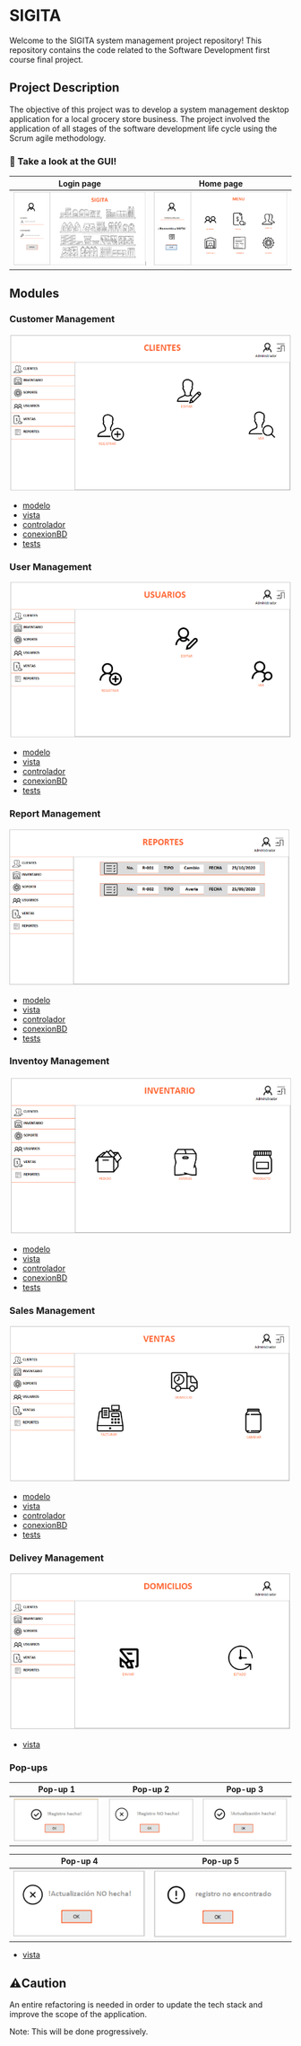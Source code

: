 # SIGITA

Welcome to the SIGITA system management project repository! This repository contains the code related to the Software Development first course final project.

## Project Description

The objective of this project was to develop a system management desktop application for a local grocery store business. The project involved the application of all stages of the software development life cycle using the Scrum agile methodology.

### 👀 Take a look at the GUI!

| Login page                    | Home page                     |
| ----------------------------- | ----------------------------- |
| ![Screenshot 1](images/1.PNG) | ![Screenshot 2](images/2.PNG) |

## Modules

### Customer Management

![image](images/customers.PNG)

- [modelo](src/modeloGestionCliente)
- [vista](src/vistaGestionCliente)
- [controlador](src/controladorGestionCliente)
- [conexionBD](src/conexionBDGestionCliente)
- [tests](test/modeloGestionCliente)

### User Management

![image](images/users.PNG)

- [modelo](src/modeloGestionUsuario)
- [vista](src/vistaGestionUsuario)
- [controlador](src/controladorGestionUsuario)
- [conexionBD](src/conexionBDGestionUsuario)
- [tests](test/modeloGestionUsuario)

### Report Management

![image](images/reports.PNG)

- [modelo](src/modeloGestionReporte)
- [vista](src/vistaGestionReporte)
- [controlador](src/controladorGestionReporte)
- [conexionBD](src/conexionBDGestionReporte)
- [tests](test/modeloGestionReporte)

### Inventoy Management

![image](images/invenmtory.PNG)

- [modelo](src/modeloGestionInventario)
- [vista](src/vistaGestionInventario)
- [controlador](src/controladorGestionInventario)
- [conexionBD](src/conexionBDGestionInventario)
- [tests](test/modeloGestionInventario)

### Sales Management

![image](images/sales.PNG)

- [modelo](src/modeloGestionVenta)
- [vista](src/vistaGestionVenta)
- [controlador](src/controladorGestionVenta)
- [conexionBD](src/conexionBDGestionVenta)
- [tests](test/modeloGestionVenta)

### Delivey Management

![image](images/delivery.PNG)

- [vista](src/vistaGestionDomicilio)

### Pop-ups

| Pop-up 1                           | Pop-up 2                           | Pop-up 3                           |
| ---------------------------------- | ---------------------------------- | ---------------------------------- |
| ![Screenshot 1](images/emerg1.PNG) | ![Screenshot 2](images/emerg2.PNG) | ![Screenshot 1](images/emerg3.PNG) |

| Pop-up 4                           | Pop-up 5                           |
| ---------------------------------- | ---------------------------------- |
| ![Screenshot 2](images/emerg4.PNG) | ![Screenshot 1](images/emerg5.PNG) |

- [vista](src/vistaMensEmerg)

## ⚠️Caution

An entire refactoring is needed in order to update the tech stack and improve the scope of the application.

Note: This will be done progressively.
